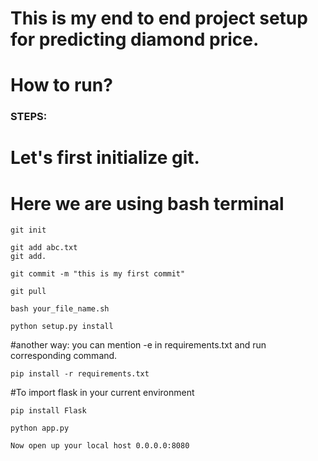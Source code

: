 # This is my end to end project setup for predicting diamond price.

# How to run?
### STEPS:

# Let's first initialize git.

# Here we are using bash terminal
```
git init
```


```
git add abc.txt
git add.
```

```
git commit -m "this is my first commit"
```


```
git pull
```

```
bash your_file_name.sh
```

```
python setup.py install
```

#another way: you can mention -e in requirements.txt and run corresponding command.

```
pip install -r requirements.txt
```

#To import flask in your current environment

```
pip install Flask
```

```
python app.py
```

```
Now open up your local host 0.0.0.0:8080
```

